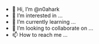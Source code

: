 - 👋 Hi, I’m @n0ahark
- 👀 I’m interested in ...
- 🌱 I’m currently learning ...
- 💞️ I’m looking to collaborate on ...
- 📫 How to reach me ...

<!---
n0ahark/n0ahark is a ✨ special ✨ repository because its `README.md` (this file) appears on your GitHub profile.
You can click the Preview link to take a look at your changes.
--->
